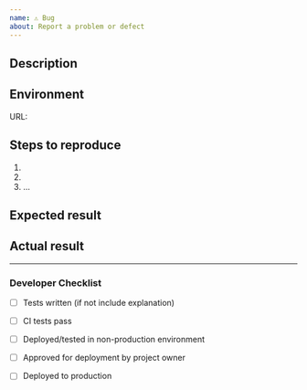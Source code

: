 ```yaml
---
name: ⚠️ Bug
about: Report a problem or defect
---
```


## Description

<!-- A brief description of the issue -->

## Environment

URL:
<!-- If the issue is browser-specific, include the link from https://whatsmybrowser.org/ -->

## Steps to reproduce

1.
2.
3. ...

## Expected result


## Actual result

<!-- Include a screenshot if applicable -->

--- 

<!-- ⤵️ to be filled out by developer -->

### Developer Checklist

* [ ] Tests written (if not include explanation)
* [ ] CI tests pass
* [ ] Deployed/tested in non-production environment
* [ ] Approved for deployment by project owner
* [ ] Deployed to production

